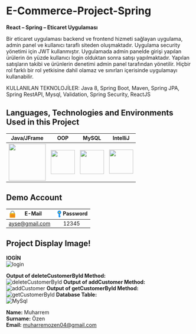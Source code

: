 # E-Commerce-Project-Spring


**React – Spring – Eticaret Uygulaması**<br>

Bir eticaret uygulaması backend ve frontend hizmeti
sağlayan uygulama, admin panel ve kullanıcı taraflı
siteden oluşmaktadır. Uygulama security yönetimi için
JWT kullanmıştır. Uygulamada admin panelde girişi
yapılan ürülerin ön yüzde kullanıcı login olduktan sonra
satışı yapılmaktadır. Yapılan satışların takibi ve ürünlerin
denetimi admin panel tarafından yönetilir. Hiçbir rol farklı
bir rol yetkisine dahil olamaz ve sınırları içerisinde
uygulamayı kullanabilir.

KULLANILAN TEKNOLOJİLER: Java 8, Spring Boot, Maven,
Spring JPA, Spring RestAPI, Mysql, Validation, Spring
Security, ReactJS


## Languages, Technologies and Environments Used in this Project


| Java/JFrame  | OOP | MySQL | IntelliJ  |
| :------------: | :------------: | :------------: | :------------: |
|  <img src ="https://cdn.iconscout.com/icon/free/png-256/java-60-1174953.png" width ="100px" height = "100px" style="float:left" > | <img src ="https://encrypted-tbn0.gstatic.com/images?q=tbn:ANd9GcRQie1pvA8p-kyK_bGjsjPJWv8x4NF9ahNvFA&usqp=CAU" width ="65px" height = "65px" style="float:left " >  |  <img src ="https://upload.wikimedia.org/wikipedia/commons/b/b2/Database-mysql.svg" width ="65px" height = "65px" style="float:left " > | <img src ="https://upload.wikimedia.org/wikipedia/commons/thumb/9/9c/IntelliJ_IDEA_Icon.svg/70px-IntelliJ_IDEA_Icon.svg.png" width ="65px" height = "65px" >  |

## Demo Account
| <img src ="https://github.com/nazligencel/java-desktop-technical-service/blob/main/images/mail.png" width ="20px" height = "20px" style="float:left" > E-Mail | <img src ="https://github.com/nazligencel/java-desktop-technical-service/blob/main/images/password.png" width ="20px" height = "20px" style="float:left" > Password | 
| :------------: | :------------: | 
|ayse@gmail.com| 12345 |


## Project Display Image!

**lOGİN**<br>
![login](https://user-images.githubusercontent.com/60547236/196029881-0fd6f559-6faf-45d0-82eb-c0eaf857105b.png)


**Output of deleteCustomerById Method:**<br>
![deleteCustomerById](https://user-images.githubusercontent.com/60547236/188753364-c64ad9da-83a2-417c-9824-3bd85028098f.png)
**Output of addCustomer Method:**<br>
![addCustomer](https://user-images.githubusercontent.com/60547236/188753399-fffe7079-e729-464a-b90d-2594d7bf6645.png)
**Output of getCustomerById Method:**<br>
![getCustomerById](https://user-images.githubusercontent.com/60547236/188753434-0f46dabf-0a91-4244-abaf-80399c0ddff2.png)
**Database Table:**<br>
![MySql](https://user-images.githubusercontent.com/60547236/189223901-826eeaeb-ce12-44ee-8d0d-21a3900e0cf6.png)





**Name:** Muharrem  <br>
**Surname:** Özen <br>
**Email:** muharremozen04@gmail.com
